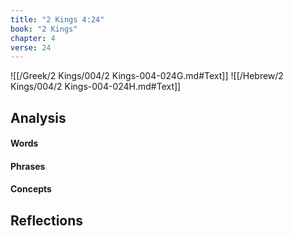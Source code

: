 ```yaml
---
title: "2 Kings 4:24"
book: "2 Kings"
chapter: 4
verse: 24
---
```

![[/Greek/2 Kings/004/2 Kings-004-024G.md#Text]]
![[/Hebrew/2 Kings/004/2 Kings-004-024H.md#Text]]

## Analysis

#### Words

#### Phrases

#### Concepts

## Reflections
